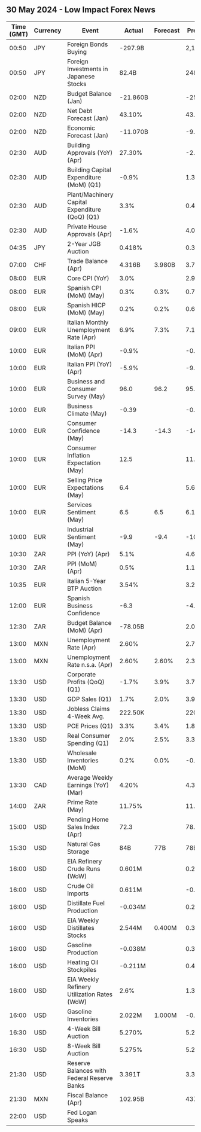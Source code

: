 ## 30 May 2024 - Low Impact Forex News

| Time (GMT) | Currency | Event | Actual | Forecast | Previous |
|------|----------|-------|--------|----------|----------|
| 00:50 | JPY | Foreign Bonds Buying | -297.9B |  | 2,189.6B |
| 00:50 | JPY | Foreign Investments in Japanese Stocks | 82.4B |  | 248.3B |
| 02:00 | NZD | Budget Balance (Jan) | -21.860B |  | -25.800B |
| 02:00 | NZD | Net Debt Forecast (Jan) | 43.10% |  | 43.50% |
| 02:00 | NZD | Economic Forecast (Jan) | -11.070B |  | -9.319B |
| 02:30 | AUD | Building Approvals (YoY) (Apr) | 27.30% |  | -2.00% |
| 02:30 | AUD | Building Capital Expenditure (MoM) (Q1) | -0.9% |  | 1.3% |
| 02:30 | AUD | Plant/Machinery Capital Expenditure (QoQ) (Q1) | 3.3% |  | 0.4% |
| 02:30 | AUD | Private House Approvals (Apr) | -1.6% |  | 4.0% |
| 04:35 | JPY | 2-Year JGB Auction | 0.418% |  | 0.303% |
| 07:00 | CHF | Trade Balance (Apr) | 4.316B | 3.980B | 3.767B |
| 08:00 | EUR | Core CPI (YoY) | 3.0% |  | 2.9% |
| 08:00 | EUR | Spanish CPI (MoM) (May) | 0.3% | 0.3% | 0.7% |
| 08:00 | EUR | Spanish HICP (MoM) (May) | 0.2% | 0.2% | 0.6% |
| 09:00 | EUR | Italian Monthly Unemployment Rate (Apr) | 6.9% | 7.3% | 7.1% |
| 10:00 | EUR | Italian PPI (MoM) (Apr) | -0.9% |  | -0.2% |
| 10:00 | EUR | Italian PPI (YoY) (Apr) | -5.9% |  | -9.6% |
| 10:00 | EUR | Business and Consumer Survey (May) | 96.0 | 96.2 | 95.6 |
| 10:00 | EUR | Business Climate (May) | -0.39 |  | -0.51 |
| 10:00 | EUR | Consumer Confidence (May) | -14.3 | -14.3 | -14.7 |
| 10:00 | EUR | Consumer Inflation Expectation (May) | 12.5 |  | 11.6 |
| 10:00 | EUR | Selling Price Expectations (May) | 6.4 |  | 5.6 |
| 10:00 | EUR | Services Sentiment (May) | 6.5 | 6.5 | 6.1 |
| 10:00 | EUR | Industrial Sentiment (May) | -9.9 | -9.4 | -10.4 |
| 10:30 | ZAR | PPI (YoY) (Apr) | 5.1% |  | 4.6% |
| 10:30 | ZAR | PPI (MoM) (Apr) | 0.5% |  | 1.1% |
| 10:35 | EUR | Italian 5-Year BTP Auction | 3.54% |  | 3.28% |
| 12:00 | EUR | Spanish Business Confidence | -6.3 |  | -4.3 |
| 12:30 | ZAR | Budget Balance (MoM) (Apr) | -78.05B |  | 2.07B |
| 13:00 | MXN | Unemployment Rate (Apr) | 2.60% |  | 2.70% |
| 13:00 | MXN | Unemployment Rate n.s.a. (Apr) | 2.60% | 2.60% | 2.30% |
| 13:30 | USD | Corporate Profits (QoQ) (Q1) | -1.7% | 3.9% | 3.7% |
| 13:30 | USD | GDP Sales (Q1) | 1.7% | 2.0% | 3.9% |
| 13:30 | USD | Jobless Claims 4-Week Avg. | 222.50K |  | 220.00K |
| 13:30 | USD | PCE Prices (Q1) | 3.3% | 3.4% | 1.8% |
| 13:30 | USD | Real Consumer Spending (Q1) | 2.0% | 2.5% | 3.3% |
| 13:30 | USD | Wholesale Inventories (MoM) | 0.2% | 0.0% | -0.4% |
| 13:30 | CAD | Average Weekly Earnings (YoY) (Mar) | 4.20% |  | 4.32% |
| 14:00 | ZAR | Prime Rate (May) | 11.75% |  | 11.75% |
| 15:00 | USD | Pending Home Sales Index (Apr) | 72.3 |  | 78.3 |
| 15:30 | USD | Natural Gas Storage | 84B | 77B | 78B |
| 16:00 | USD | EIA Refinery Crude Runs (WoW) | 0.601M |  | 0.227M |
| 16:00 | USD | Crude Oil Imports | 0.611M |  | -0.676M |
| 16:00 | USD | Distillate Fuel Production | -0.034M |  | 0.260M |
| 16:00 | USD | EIA Weekly Distillates Stocks | 2.544M | 0.400M | 0.379M |
| 16:00 | USD | Gasoline Production | -0.038M |  | 0.351M |
| 16:00 | USD | Heating Oil Stockpiles | -0.211M |  | 0.477M |
| 16:00 | USD | EIA Weekly Refinery Utilization Rates (WoW) | 2.6% |  | 1.3% |
| 16:00 | USD | Gasoline Inventories | 2.022M | 1.000M | -0.945M |
| 16:30 | USD | 4-Week Bill Auction | 5.270% |  | 5.270% |
| 16:30 | USD | 8-Week Bill Auction | 5.275% |  | 5.275% |
| 21:30 | USD | Reserve Balances with Federal Reserve Banks | 3.391T |  | 3.375T |
| 21:30 | MXN | Fiscal Balance (Apr) | 102.95B |  | 437.20B |
| 22:00 | USD | Fed Logan Speaks |  |  |  |
